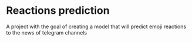# Reactions prediction
A project with the goal of creating a model that will predict emoji reactions to the news of telegram channels
